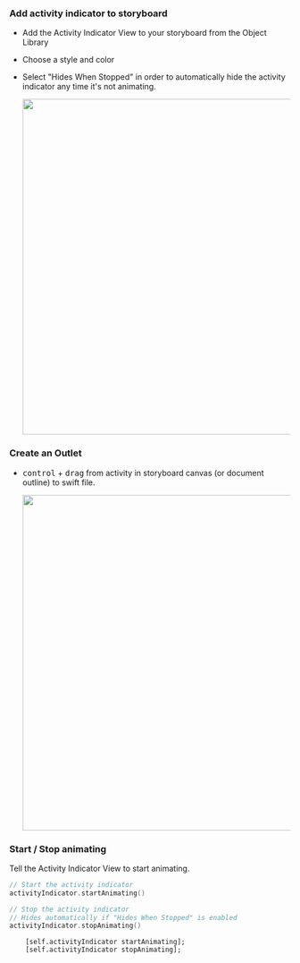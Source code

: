 ### Add activity indicator to storyboard
- Add the Activity Indicator View to your storyboard from the Object Library
- Choose a style and color
- Select "Hides When Stopped" in order to automatically hide the activity indicator any time it's not animating.</br>
   
   <img src="https://i.imgur.com/EBJYKdf.gif" width="600" />
 

### Create an Outlet
- <kbd>control</kbd> + <kbd>drag</kbd> from activity in storyboard canvas (or document outline) to swift file.</br>
   
   <img src="https://i.imgur.com/Oj0RZyM.gif" width="600" />

### Start / Stop animating
Tell the Activity Indicator View to start animating.

```swift
// Start the activity indicator
activityIndicator.startAnimating()

// Stop the activity indicator
// Hides automatically if "Hides When Stopped" is enabled
activityIndicator.stopAnimating()
```
```objc
    [self.activityIndicator startAnimating];
    [self.activityIndicator stopAnimating];
```
